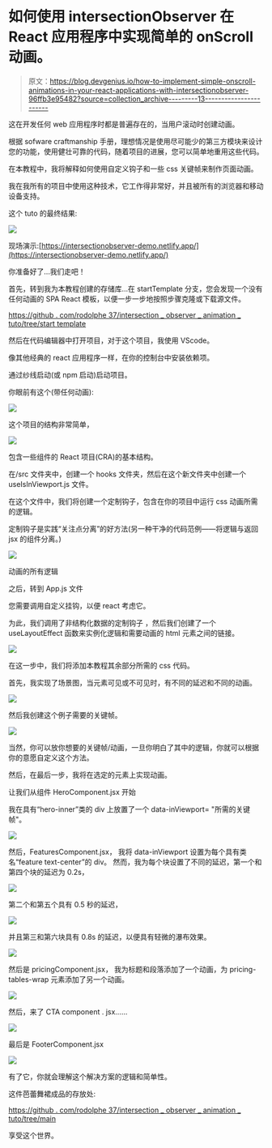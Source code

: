 # 如何使用 intersectionObserver 在 React 应用程序中实现简单的 onScroll 动画。

> 原文：<https://blog.devgenius.io/how-to-implement-simple-onscroll-animations-in-your-react-applications-with-intersectionobserver-96ffb3e95482?source=collection_archive---------13----------------------->

这在开发任何 web 应用程序时都是普遍存在的，当用户滚动时创建动画。

根据 sofware craftmanship 手册，理想情况是使用尽可能少的第三方模块来设计您的功能，使用健壮可靠的代码，随着项目的进展，您可以简单地重用这些代码。

在本教程中，我将解释如何使用自定义钩子和一些 css 关键帧来制作页面动画。

我在我所有的项目中使用这种技术，它工作得非常好，并且被所有的浏览器和移动设备支持。

这个 tuto 的最终结果:

![](img/18746d3df27a65350a0dc12d30c4c7e0.png)

现场演示:[https://intersectionobserver-demo.netlify.app/](https://intersectionobserver-demo.netlify.app/)

你准备好了…我们走吧！

首先，转到我为本教程创建的存储库…在 startTemplate 分支，您会发现一个没有任何动画的 SPA React 模板，以便一步一步地按照步骤克隆或下载源文件。

[https://github . com/rodolphe 37/intersection _ observer _ animation _ tuto/tree/start template](https://github.com/rodolphe37/intersection_observer_animation_tuto/tree/startTemplate)

然后在代码编辑器中打开项目，对于这个项目，我使用 VScode。

像其他经典的 react 应用程序一样，在你的控制台中安装依赖项。

通过纱线启动(或 npm 启动)启动项目。

你眼前有这个(带任何动画):

![](img/395213afba010a590c229a5ec75a6642.png)

这个项目的结构非常简单，

![](img/d72f080eb48578b99d8ec701b14ff82c.png)

包含一些组件的 React 项目(CRA)的基本结构。

在/src 文件夹中，创建一个 hooks 文件夹，然后在这个新文件夹中创建一个 useIsInViewport.js 文件。

在这个文件中，我们将创建一个定制钩子，包含在你的项目中运行 css 动画所需的逻辑。

定制钩子是实践“关注点分离”的好方法(另一种干净的代码范例——将逻辑与返回 jsx 的组件分离。)

![](img/163875f5f1c82810e4d8ae77e6a1af0f.png)

动画的所有逻辑

之后，转到 App.js 文件

您需要调用自定义挂钩，以便 react 考虑它。

为此，我们调用了非结构化数据的定制钩子
，然后我们创建了一个 useLayoutEffect 函数来实例化逻辑和需要动画的 html 元素之间的链接。

![](img/52ab40421b8542bc0b8b3332b24669c3.png)

在这一步中，我们将添加本教程其余部分所需的 css 代码。

首先，我实现了场景图，当元素可见或不可见时，有不同的延迟和不同的动画。

![](img/c5da307d03530ae0bbdb92dca2a88bf9.png)

然后我创建这个例子需要的关键帧。

![](img/d29c76813032c66993c1f0589b97eb26.png)

当然，你可以放你想要的关键帧/动画，一旦你明白了其中的逻辑，你就可以根据你的意愿自定义这个方法。

然后，在最后一步，我将在选定的元素上实现动画。

让我们从组件 HeroComponent.jsx 开始

我在具有“hero-inner”类的 div 上放置了一个 data-inViewport= "所需的关键帧"。

![](img/c2767c30da9011c28ccaf564db27c4b6.png)

然后，FeaturesComponent.jsx，
我将 data-inViewport 设置为每个具有类名“feature text-center”的 div。
然而，我为每个块设置了不同的延迟，第一个和第四个块的延迟为 0.2s，

![](img/60e4320595736bbf10e5ad5fc4a36090.png)

第二个和第五个具有 0.5 秒的延迟，

![](img/b583caf5fe1dbb43eb9c79b4fb222f31.png)

并且第三和第六块具有 0.8s 的延迟，以便具有轻微的瀑布效果。

![](img/175bb622fda2df93817ff91e75633d7f.png)

然后是 pricingComponent.jsx，
我为标题和段落添加了一个动画，为 pricing-tables-wrap 元素添加了另一个动画。

![](img/d1c669e8a1e315c795040a90f841912d.png)

然后，来了 CTA component . jsx……

![](img/449e5b2670a5f8579947cbd226c61348.png)

最后是 FooterComponent.jsx

![](img/1eb99b61970792382a4d5f7dae13682f.png)

有了它，你就会理解这个解决方案的逻辑和简单性。

这件芭蕾舞裙成品的存放处:

[https://github . com/rodolphe 37/intersection _ observer _ animation _ tuto/tree/main](https://github.com/rodolphe37/intersection_observer_animation_tuto/tree/main)

享受这个世界。